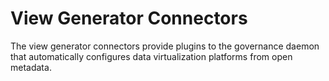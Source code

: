 <!-- SPDX-License-Identifier: Apache-2.0 -->
  
# View Generator Connectors

The view generator connectors provide plugins to the governance daemon
that automatically configures data virtualization platforms from
open metadata.